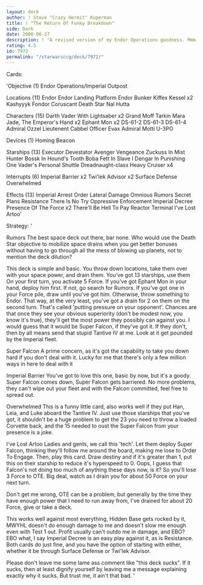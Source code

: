 ```yaml
---
layout: deck
author: ! Steve "Crazy Hermit" Kuperman
title: ! "The Return Of Funky Breakdown"
side: Dark
date: 2000-06-27
description: ! "A revised version of my Endor Operations goodness. Mmm . . .drains of 4 at one location . . ."
rating: 4.5
id: 7972
permalink: "/starwarsccg/deck/7972/"
---
```

Cards: 

'Objective (1)
Endor Operations/Imperial Outpost

Locations (11)
Endor
Endor Landing Platform
Endor Bunker
Kiffex
Kessel x2
Kashyyyk
Fondor
Coruscant
Death Star
Nal Hutta

Characters (15)
Darth Vader With Lightsaber x2
Grand Moff Tarkin
Mara Jade, The Emperor's Hand x2
Ephant Mon x2
DS-61-2
DS-61-3
DS-61-4
Admiral Ozzel
Lieutenent Cabbel
Officer Evax
Admiral Motti
U-3PO

Devices (1)
Homing Beacon

Starships (13)
Executor
Devestator
Avenger
Vengeance
Zuckuss In Mist Hunter
Bossk In Hound's Tooth
Boba Fett In Slave I
Dengar In Punishing One
Vader's Personal Shuttle
Dreadnaught-class Heavy Cruiser x4

Interrupts (6)
Imperial Barrier x2
Twi'lek Advisor x2
Surface Defense
Overwhelmed

Effects (13)
Imperial Arrest Order
Lateral Damage
Omnious Rumors
Secret Plans
Resistance
There Is No Try
Oppressive Enforcement
Imperial Decree
Presence Of The Force x2
There'll Be Hell To Pay
Reactor Terminal
I've Lost Artoo'

Strategy: '

Rumors The best space deck out there, bar none. Who would use the Death Star objective to mobilize space drains when you get better bonuses without having to go through all the mess of blowing up planets, not to mention the deck dilution?

This deck is simple and basic. You throw down locations, take them over with your space power, and drain them. You've got 13 starships, use them On your first turn, you activate 5 Force. If you've got Ephant Mon in your hand, deploy him first. If not, go search for Rumors. If you've got one in your Force pile, draw until you've got him. Otherwise, throw something to Endor. That way, at the very least, you've got a drain for 2 on them on the second turn. That's called 'putting pressure on your opponent'. Chances are that once they see your obvious superiority (don't be modest now, you know it's true), they'll get the most power they possibly can against you. I would guess that it would be Super Falcon, if they've got it. If they don't, then by all means send that stupid Tantive IV at me. Look at it get pounded by the Imperial fleet.

Super Falcon A prime concern, as it's got the capability to take you down hard if you don't deal with it. Lucky for me that there's only a few million ways in here to deal with it

Imperial Barrier You've got to love this one, basic by now, but it's a goody. Super Falcon comes down, Super Falcon gets barriered. No more problems, they can't wipe out your fleet and with the Falcon committed, feel free to spread out.

Overwhelmed This is a funny little card, also works well if they put Han, Leia, and Luke aboard the Tantive IV. Just use those starships that you've got, it shouldn't be a huge problem to get the 23 you need to throw a loaded Corvette back, and the 15 needed to oust the Super Falcon from your presence is a joke.

I've Lost Artoo Ladies and gents, we call this 'tech'. Let them deploy Super Falcon, thinking they'll follow me around the board, making me lose to Order To Engage. Then, play this card. Draw destiny and if it's greater than 1, put this on their starship to reduce it's hyperspeed to 0. Oops, I guess that Falcon's not doing too much of anything these days now, is it? So you'll lose 3 Force to OTE. Big deal, watch as I drain you for about 50 Force on your next turn.

Don't get me wrong, OTE can be a problem, but generally by the time they have enough power that I need to run away from, I've drained for about 20 Force, give or take a deck.

This works well against most everything, Hidden Base gets rocked by it, MWYHL doesn't do enough damage to me and doesn't slow me enough even with Test 1 out. Profit usually can't outdo me in damage, and EBO? EBO what, I say Imperial Decree is an easy play against it, as is Resistance. Both cards do just fine, and you have the option of starting with either, whether it be through Surface Defense or Twi'lek Advisor.

Please don't leave me some lame ass comment like "this deck sucks". If it sucks, then at least dignify yourself by leaving me a message explaining exactly why it sucks. But trust me, it ain't that bad. '
